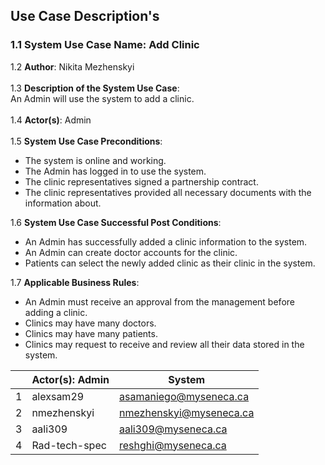 ## Use Case Description's

### 1.1 System Use Case Name: Add Clinic
1.2 **Author**: Nikita Mezhenskyi\
\
1.3 **Description of the System Use Case**:\
An Admin will use the system to add a clinic.\
\
1.4 **Actor(s)**: Admin\
\
1.5 **System Use Case Preconditions**:
-	The system is online and working.
-	The Admin has logged in to use the system.
-	The clinic representatives signed a partnership contract.
-	The clinic representatives provided all necessary documents with the information about.

1.6 **System Use Case Successful Post Conditions**:
-	An Admin has successfully added a clinic information to the system.
-	An Admin can create doctor accounts for the clinic.
-	Patients can select the newly added clinic as their clinic in the system.

1.7 **Applicable Business Rules**:
-	An Admin must receive an approval from the management before adding a clinic.
-	Clinics may have many doctors.
-	Clinics may have many patients.
-	Clinics may request to receive and review all their data stored in the system.


|   | Actor(s): Admin|           System              |
| --| ---------------|-------------------------------|
| 1 | alexsam29      | asamaniego@myseneca.ca        |
| 2 | nmezhenskyi    | nmezhenskyi@myseneca.ca       |
| 3 | aali309        | aali309@myseneca.ca           |
| 4 | Rad-tech-spec  | reshghi@myseneca.ca           |





